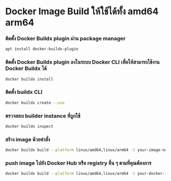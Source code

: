 # Docker Image Build ให้ใช้ได้ทั้ง amd64 arm64
  ### ติดตั้ง Docker Buildx plugin ผ่าน package manager
  ```sh
  apt install docker-buildx-plugin
  ```
  ### ติดตั้ง Docker Buildx plugin ลงในระบบ Docker CLI เพื่อให้สามารถใช้งาน Docker Buildx ได้
  ```sh
  docker buildx install
  ```
  ### ติดตั้ง buildx CLI
  ```sh
  docker buildx create --use
  ```
  ### ตรวจสอบ builder instance ที่ถูกใช้
  ```sh
  docker buildx inspect
  ```
  ### สร้าง image ด้วยคำสั่ง
  ```sh
  docker buildx build --platform linux/amd64,linux/arm64 -t your-image-name:tag .
  ```
  ### push image ไปยัง Docker Hub หรือ registry อื่น ๆ ตามที่คุณต้องการ
  ```sh
  docker buildx build --platform linux/amd64,linux/arm64 -t your-docker-id/your-image-name:tag --push .
  ```
